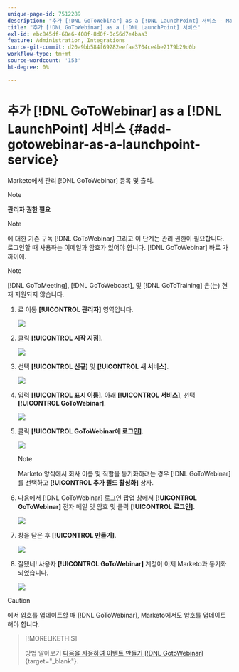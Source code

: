 ```yaml
---
unique-page-id: 7512289
description: "추가 [!DNL GoToWebinar] as a [!DNL LaunchPoint] 서비스 - Marketo 문서 - 제품 설명서"
title: "추가 [!DNL GoToWebinar] as a [!DNL LaunchPoint] 서비스"
exl-id: ebc845df-68e6-408f-8d0f-0c56d7e4baa3
feature: Administration, Integrations
source-git-commit: d20a9bb584f69282eefae3704ce4be2179b29d0b
workflow-type: tm+mt
source-wordcount: '153'
ht-degree: 0%

---
```


# 추가 [!DNL GoToWebinar] as a [!DNL LaunchPoint] 서비스 {#add-gotowebinar-as-a-launchpoint-service}

Marketo에서 관리 [!DNL GoToWebinar] 등록 및 출석.

>[!NOTE]
>
>**관리자 권한 필요**

>[!NOTE]
>
>에 대한 기존 구독 [!DNL GoToWebinar] 그리고 이 단계는 관리 권한이 필요합니다. 로그인할 때 사용하는 이메일과 암호가 있어야 합니다. [!DNL GoToWebinar] 바로 가까이에.

>[!NOTE]
>
>[!DNL GoToMeeting], [!DNL GoToWebcast], 및 [!DNL GoToTraining] 은(는) 현재 지원되지 않습니다.

1. 로 이동 **[!UICONTROL 관리자]** 영역입니다.

   ![](assets/add-gotowebinar-as-a-launchpoint-service-1.png)

1. 클릭 **[!UICONTROL 시작 지점]**.

   ![](assets/add-gotowebinar-as-a-launchpoint-service-2.png)

1. 선택 **[!UICONTROL 신규]** 및 **[!UICONTROL 새 서비스]**.

   ![](assets/add-gotowebinar-as-a-launchpoint-service-3.png)

1. 입력 **[!UICONTROL 표시 이름]**. 아래 **[!UICONTROL 서비스]**, 선택 **[!UICONTROL GoToWebinar]**.

   ![](assets/add-gotowebinar-as-a-launchpoint-service-4.png)

1. 클릭 **[!UICONTROL GoToWebinar에 로그인]**.

   ![](assets/add-gotowebinar-as-a-launchpoint-service-5.png)

   >[!NOTE]
   >
   >Marketo 양식에서 회사 이름 및 직함을 동기화하려는 경우 [!DNL GoToWebinar]를 선택하고 **[!UICONTROL 추가 필드 활성화]** 상자.

1. 다음에서 [!DNL GoToWebinar] 로그인 팝업 창에서 **[!UICONTROL GoToWebinar]** 전자 메일 및 암호 및 클릭 **[!UICONTROL 로그인]**.

   ![](assets/add-gotowebinar-as-a-launchpoint-service-6.png)

1. 창을 닫은 후 **[!UICONTROL 만들기]**.

   ![](assets/add-gotowebinar-as-a-launchpoint-service-7.png)

1. 잘됐네! 사용자 **[!UICONTROL GoToWebinar]** 계정이 이제 Marketo과 동기화되었습니다.

   ![](assets/add-gotowebinar-as-a-launchpoint-service-8.png)

>[!CAUTION]
>
>에서 암호를 업데이트할 때 [!DNL GoToWebinar], Marketo에서도 암호를 업데이트해야 합니다.

>[!MORELIKETHIS]
>
>방법 알아보기 [다음을 사용하여 이벤트 만들기 [!DNL GotoWebinar]](/help/marketo/product-docs/demand-generation/events/create-an-event/create-an-event-with-gotowebinar.md){target="_blank"}.
